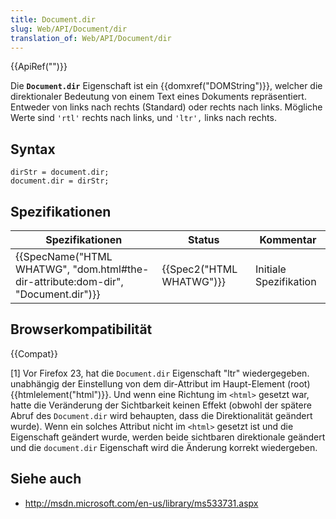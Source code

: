 ```yaml
---
title: Document.dir
slug: Web/API/Document/dir
translation_of: Web/API/Document/dir
---
```

{{ApiRef("")}}

Die **`Document.dir`** Eigenschaft ist ein {{domxref("DOMString")}}, welcher die direktionaler Bedeutung von einem Text eines Dokuments repräsentiert. Entweder von links nach rechts (Standard) oder rechts nach links. Mögliche Werte sind `'rtl'` rechts nach links, und `'ltr',` links nach rechts.

## Syntax

    dirStr = document.dir;
    document.dir = dirStr;

## Spezifikationen

| Spezifikationen                                                                                              | Status                           | Kommentar              |
| ------------------------------------------------------------------------------------------------------------ | -------------------------------- | ---------------------- |
| {{SpecName("HTML WHATWG", "dom.html#the-dir-attribute:dom-dir", "Document.dir")}} | {{Spec2("HTML WHATWG")}} | Initiale Spezifikation |

## Browserkompatibilität

{{Compat}}

\[1] Vor Firefox 23, hat die `Document.dir` Eigenschaft "ltr" wiedergegeben. unabhängig der Einstellung von dem dir-Attribut im Haupt-Element (root) {{htmlelement("html")}}. Und wenn eine Richtung im `<html>` gesetzt war, hatte die Veränderung der Sichtbarkeit keinen Effekt (obwohl der spätere Abruf des `Document.dir` wird behaupten, dass die Direktionalität geändert wurde). Wenn ein solches Attribut nicht im `<html>` gesetzt ist und die Eigenschaft geändert wurde, werden beide sichtbaren direktionale geändert und die `document.dir` Eigenschaft wird die Änderung korrekt wiedergeben.

## Siehe auch

- <http://msdn.microsoft.com/en-us/library/ms533731.aspx>
